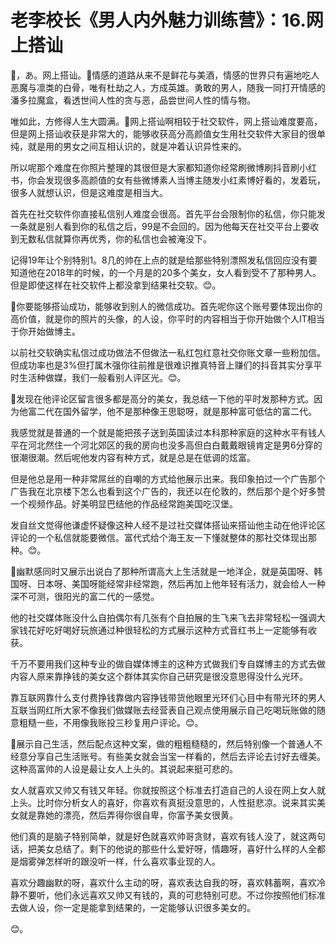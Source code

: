# 老李校长《男人内外魅力训练营》：16.网上搭讪

🎼，あ。网上搭讪。🎼情感的道路从来不是鲜花与美酒，情感的世界只有遍地吃人恶魔与凛类的白骨，唯有杜劫之人，方成英雄。勇敢的男人，随我一同打开情感的潘多拉魔盒，看透世间人性的贪与恶，品尝世间人性的情与物。

唯如此，方修得人生大圆满。🎼网上搭讪啊相较于社交软件，网上搭讪难度要高，但是网上搭讪收获是非常大的，能够收获高分高颜值女生用社交软件大家目的很单纯，就是用的男女之间互相认识的，就是冲着认识异性来的。

所以呢那个难度在你照片整理的其很但是大家都知道你经常刷微博刷抖音刷小红书，你会发现很多高颜值的女有些微博素人当博主随发小红素博好看的，发着玩，很多人就想认识，但是这难度是相当大。

首先在社交软件你直接私信别人难度会很高。首先平台会限制你的私信，你只能发一条就是别人看到你的私信之后，99是不会回的。因为他每天在社交平台上要收到无数私信就算你再优秀，你的私信也会被淹没下。

记得19年让个别特别1。8几的帅在上点的就是给那些特别漂照发私信回应没有要知道他在2018年的时候，的一个月是的20多个美女，女人看到受不了那种男人。但是即使这样在社交软件上都没拿到结果社交软。😊。

🎼你要能够搭讪成功，能够收到别人的微信成功。首先呢你这个账号要体现出你的高价值，就是你的照片的头像，的人设，你平时的内容相当于你开始做个人IT相当于你开始做博主。

以前社交软确实私信过成功做法不但做法一私红包红意社交你账文章一些粉加信。但成功率也是3%但打属木强你往前推是很难识推真特音上赚们的抖音其实分享平时生活种做媒，我们一般看别人评区光。😊。

🎼发现在他评论区留言很多都是高分的美女，我总结一下他的平时发那种方式。因为他富二代在国外留学，他不是那种像王思聪呀，就是那种富可低估的富二代。

我感觉就是普通的一个就是能把孩子送到英国读过本科那种家庭的这种水平有钱人平在河北然住一个河北郊区的我的房向也没多高但白白戴戴眼镜肯定是男6分穿的很潮很潮。然后呢他发内容有种方式，就是总是在低调的炫富。

但是他总是用一种非常屌丝的自嘲的方式给他展示出来。我印象拍过一个广告那个广告我在北京楼下怎么也看到这个广告的，我还以在伦敦的，然后那个是个好多赞一个视频作品。好美明显巴结他的作品经常跑美国吃汉堡。

发自丝文觉得他谦虚怀疑像这种人经不是过社交媒体搭讪来搭讪他主动在他评论区评论的一个私信就能要微信。富代式给个海王友一下懂就整体的那社交体现出那种。😊。

🎼幽默感同时又展示出说白了那种所谓高大上生活就是一地洋企，就是英国呀、韩国呀、日本呀、美国呀能经常非经常跑，然后再加上他年轻有活力，就会给人一种深不可测，很阳光的富二代的一感觉。

他的社交媒体账没什么自拍偶尔有几张有个自拍展的生飞来飞去非常轻松一强调大家钱花好吃好喝好玩旅通过种很轻松的方式展示这种方式音红书上一定能够有收获。

千万不要用我们这种专业的做自媒体博主的这种方式做我们专自媒博主的方式去做内容人原来靠挣钱的美女这个群体其实你自己研究是很没意思得没什么光环。

靠互联网靠什么支付费挣钱靠做内容挣钱带货他眼里光环们心目中有带光环的男人互联当网红所大家不像我们做媒账去经营表自己观点使用展示自己吃喝玩账做的随意粗糙一些，不用像我账投三秒复用户评论。😊。

🎼展示自己生活，然后配点这种文案，做的粗粗糙糙的，然后特别像一个普通人不经意分享自己生活账号。有些美女就会当宝一样看的，然后去评论去讨好去缠美。这种高富帅的人设是最让女人上头的。其说起来挺可悲的。

女人就喜欢又帅又有钱又年轻。你就按照这个标准去打造自己的人设在网上女人就上头。比时你分析女人的喜好，你喜欢有真挺没意思的，人性挺悲凉。说来其实美女就是靠她的漂亮，然后弄得你很自卑，你富予美女很黄。

他们真的是脑子特别简单，就是好色就喜欢帅哥贪财，喜欢有钱人没了，就这两句话，把美女总结了。剩下的他说的那些什么爱好呀，情趣呀，喜好什么样的人全都是烟雾弹怎样听的跟没听一样，什么喜欢事业现的人。

喜欢分趣幽默的呀，喜欢什么主动的呀，喜欢表达自我的呀，喜欢韩蓄啊，喜欢冷静不要听，他们永远喜欢又帅又有钱的，真的可悲特别可悲。不过你按照他们标准去做人设，你一定是能拿到结果的，一定能够认识很多美女的。

😊。